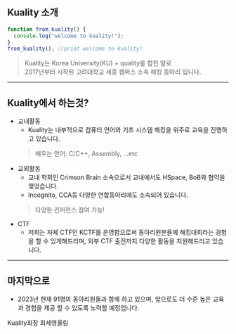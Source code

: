 ## Kuality 소개

```javascript
function from_kuality() {
  console.log("welcome to kuality!");
}
from_kuality(); //print welcome to kuality!
```

> Kuality는 Korea University(KU) + quality를 합친 말로   
> 2017년부터 시작된 고려대학교 세종 캠퍼스 소속 해킹 동아리 입니다.

* * *

## Kuality에서 하는것?

- 교내활동
  - Kuality는 내부적으로 컴퓨터 언어와 기초 시스템 해킹을 위주로
    교육을 진행하고 있습니다.
  > 배우는 언어: C/C++, Assembly, ...etc
- 교외활동
  - 교내 학회인 Crimson Brain 소속으로서 교내에서도  HSpace, BoB와 협약을 맺었습니다.
  - Incognito, CCA등 다양한 연합동아리에도 소속되어 있습니다.
  > 다양한 컨퍼런스 참여 가능!
- CTF
  - 저희는 자체 CTF인 KCTF를 운영함으로써 동아리원분들꼐 해킹대회라는 경험을 할 수 있게해드리며, 외부 CTF 출전까지 다양한 활동을 지원해드리고 있습니다.

* * *

## 마지막으로

- 2023년 현재 91명의 동아리원들과 함께 하고 있으며, 앞으로도 더 수준 높은 교육과 경험을 제공 할 수 있도록 노력할 예정입니다.

Kuality회장 최세영올림